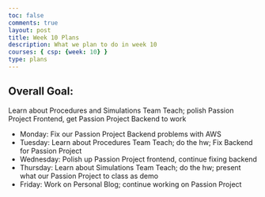 ```yaml
---
toc: false
comments: true
layout: post
title: Week 10 Plans
description: What we plan to do in week 10
courses: { csp: {week: 10} }
type: plans
---
```


## Overall Goal:
Learn about Procedures and Simulations Team Teach; polish Passion Project Frontend, get Passion Project Backend to work

* Monday: Fix our Passion Project Backend problems with AWS
* Tuesday: Learn about Procedures Team Teach; do the hw; Fix Backend for Passion Project
* Wednesday: Polish up Passion Project frontend, continue fixing backend
* Thursday: Learn about Simulations Team Teach; do the hw; present what our Passion Project to class as demo
* Friday: Work on Personal Blog; continue working on Passion Project